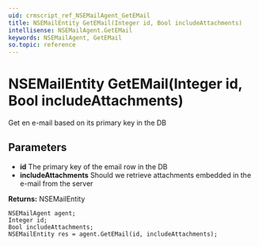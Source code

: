 ```yaml
---
uid: crmscript_ref_NSEMailAgent_GetEMail
title: NSEMailEntity GetEMail(Integer id, Bool includeAttachments)
intellisense: NSEMailAgent.GetEMail
keywords: NSEMailAgent, GetEMail
so.topic: reference
---
```


# NSEMailEntity GetEMail(Integer id, Bool includeAttachments)

Get en e-mail based on its primary key in the DB

## Parameters

* **id** The primary key of the email row in the DB
* **includeAttachments** Should we retrieve attachments embedded in the e-mail from the server

**Returns:** NSEMailEntity

```crmscript
NSEMailAgent agent;
Integer id;
Bool includeAttachments;
NSEMailEntity res = agent.GetEMail(id, includeAttachments);
```

